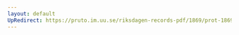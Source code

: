 ```yaml
---
layout: default
UpRedirect: https://pruto.im.uu.se/riksdagen-records-pdf/1869/prot-1869--fk--501/prot-1869--fk--501_037.pdf
---
```

